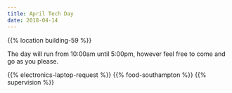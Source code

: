 ```yaml
---
title: April Tech Day
date: 2018-04-14
---
```


{{% location building-59 %}}

The day will run from 10:00am until 5:00pm, however feel free to come and go as you please.

{{% electronics-laptop-request %}}
{{% food-southampton %}}
{{% supervision %}}
